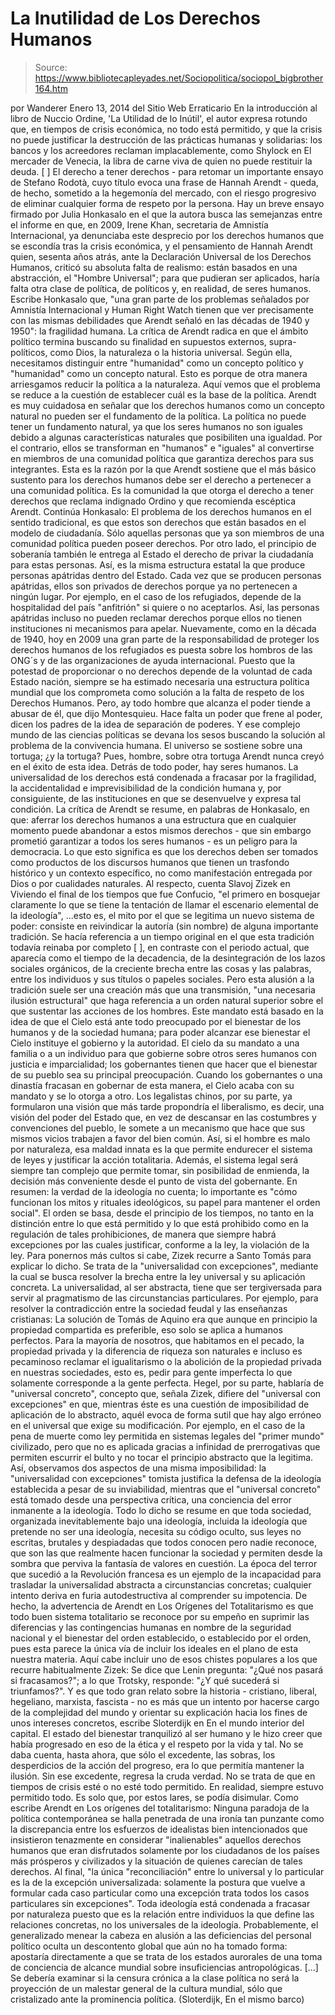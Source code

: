# La Inutilidad de Los Derechos Humanos

> Source: https://www.bibliotecapleyades.net/Sociopolitica/sociopol_bigbrother164.htm

por Wanderer
Enero 13, 2014
del Sitio Web
Erraticario
En la
introducción al libro de Nuccio Ordine, 'La
Utilidad de lo Inútil', el
autor expresa rotundo que, en tiempos
de crisis económica, no todo está
permitido, y que la crisis no puede justificar la destrucción de las
prácticas humanas y solidarias:
los bancos y los acreedores reclaman
implacablemente, como Shylock en El mercader de Venecia, la libra
de carne viva de quien no puede restituir la deuda. [
]
El derecho a
tener derechos - para retomar un importante ensayo de Stefano Rodotà,
cuyo título evoca una frase de Hannah Arendt - queda, de hecho, sometido
a la hegemonía del mercado, con el riesgo progresivo de eliminar
cualquier forma de respeto por la persona.
Hay un breve ensayo
firmado por Julia Honkasalo en el que la autora busca las semejanzas entre
el informe en que, en 2009, Irene Khan, secretaria de Amnistía
Internacional, ya denunciaba este desprecio por los derechos humanos que se
escondía tras la crisis económica, y el pensamiento de Hannah Arendt quien,
sesenta años atrás, ante la Declaración Universal de los Derechos Humanos,
criticó su absoluta falta de realismo:
están basados en una abstracción, el
"Hombre Universal"; para que pudieran ser aplicados, haría falta otra clase
de política, de políticos y, en realidad, de seres humanos.
Escribe Honkasalo que,
"una
gran parte de los problemas señalados por Amnistía Internacional y Human
Right Watch tienen que ver precisamente con las mismas debilidades que
Arendt señaló en las décadas de 1940 y 1950": la fragilidad humana.
La
crítica de Arendt radica en que el ámbito político termina buscando su
finalidad en supuestos externos, supra-políticos, como Dios, la naturaleza o
la historia universal.
Según ella, necesitamos distinguir entre
"humanidad" como un concepto político y "humanidad" como un concepto
natural.
Esto es porque de otra manera arriesgamos reducir la política a
la naturaleza. Aquí vemos que el problema se reduce a la cuestión de
establecer cuál es la base de la política. Arendt es muy cuidadosa en
señalar que los derechos humanos como un concepto natural no pueden ser
el fundamento de la política.
La política no puede tener un fundamento
natural, ya que los seres humanos no son iguales debido a algunas
características naturales que posibiliten una igualdad. Por el
contrario, ellos se transforman en "humanos" e "iguales" al convertirse
en miembros de una comunidad política que garantiza derechos para sus
integrantes.
Esta es la razón por la que Arendt sostiene que el más
básico sustento para los derechos humanos debe ser el derecho a
pertenecer a una comunidad política.
Es la comunidad la que otorga el derecho a tener
derechos que reclama indignado Ordino y que recomienda escéptica Arendt.
Continúa Honkasalo:
El problema de los derechos humanos en el
sentido tradicional, es que estos son derechos que están basados en el
modelo de ciudadanía. Sólo aquellas personas que ya son miembros de una
comunidad política pueden poseer derechos.
Por otro lado, el principio
de soberanía también le entrega al Estado el derecho de privar la
ciudadanía para estas personas.
Así, es la misma estructura estatal la
que produce personas apátridas dentro del Estado. Cada vez que se
producen personas apátridas, ellos son privados de derechos porque ya no
pertenecen a ningún lugar.
Por ejemplo, en el caso de los refugiados,
depende de la hospitalidad del país "anfitrión" si quiere o no
aceptarlos. Así, las personas apátridas incluso no pueden reclamar
derechos porque ellos no tienen instituciones ni mecanismos para apelar.
Nuevamente, como en la década de 1940, hoy en 2009 una gran parte de la
responsabilidad de proteger los derechos humanos de los refugiados es
puesta sobre los hombros de las ONG´s y de las organizaciones de ayuda
internacional.
Puesto que la potestad de proporcionar o no
derechos depende de la voluntad de cada Estado nación, siempre se ha
estimado necesaria
una estructura política mundial que los comprometa como solución a la
falta de respeto de los Derechos Humanos.
Pero, ay
todo hombre que alcanza
el poder tiende a abusar de él, que dijo Montesquieu.
Hace falta un poder
que frene al poder, dicen los padres de la idea de separación de poderes. Y
ese complejo mundo de las ciencias políticas se devana los sesos buscando la
solución al problema de la convivencia humana.
El universo se sostiene sobre
una tortuga; ¿y la tortuga? Pues, hombre, sobre otra tortuga
Arendt nunca creyó en el éxito de esta idea.
Detrás de todo poder, hay seres humanos. La universalidad de los derechos
está condenada a fracasar por la fragilidad, la accidentalidad e
imprevisibilidad de la condición humana y, por consiguiente, de las
instituciones en que se desenvuelve y expresa tal condición.
La crítica de Arendt se resume, en palabras de
Honkasalo, en que:
aferrar los derechos humanos a una
estructura que en cualquier momento puede abandonar a estos mismos
derechos - que sin embargo prometió garantizar a todos los seres
humanos - es un peligro para la democracia.
Lo que esto significa es que
los derechos deben ser tomados como productos de los discursos humanos
que tienen un trasfondo histórico y un contexto específico, no como
manifestación entregada por Dios o por cualidades naturales.
Al respecto,
cuenta Slavoj Zizek en Viviendo el final de los tiempos que
fue Confucio,
"el primero en bosquejar claramente lo que se tiene la
tentación de llamar el escenario elemental de la ideología",
...esto es, el
mito por el que se legitima un nuevo sistema de poder:
consiste
en reivindicar la autoría (sin nombre) de alguna importante tradición.
Se hacía referencia a un tiempo original en el que esta tradición
todavía reinaba por completo [
], en contraste con el periodo actual,
que aparecía como el tiempo de la decadencia, de la desintegración de
los lazos sociales orgánicos, de la creciente brecha entre las cosas y
las palabras, entre los individuos y sus títulos o papeles sociales.
Pero esta alusión a la tradición suele ser una
creación más que una transmisión, "una necesaria ilusión estructural" que
haga referencia a un orden natural superior sobre el que sustentar las
acciones de los hombres.
Este mandato está basado en la idea de que
el Cielo está ante todo preocupado por el bienestar de los humanos y de
la sociedad humana; para poder alcanzar ese bienestar el Cielo instituye
el gobierno y la autoridad.
El cielo da su mandato a una familia o a un
individuo para que gobierne sobre otros seres humanos con justicia e
imparcialidad; los gobernantes tienen que hacer que el bienestar de su
pueblo sea su principal preocupación.
Cuando los gobernantes o una
dinastía fracasan en gobernar de esta manera, el Cielo acaba con su
mandato y se lo otorga a otro.
Los legalistas chinos, por su parte,
ya formularon una visión que más tarde
propondría el liberalismo, es decir, una visión del poder del Estado
que, en vez de descansar en las costumbres y convenciones del pueblo, le
somete a un mecanismo que hace que sus mismos vicios trabajen a favor
del bien común.
Así, si el hombre es malo por naturaleza, esa
maldad innata es la que permite endurecer el sistema de leyes y justificar
la acción totalitaria.
Además, el sistema legal será siempre tan complejo
que permite tomar, sin posibilidad de enmienda, la decisión más conveniente
desde el punto de vista del gobernante.
En resumen: la verdad de la ideología no cuenta;
lo importante es "cómo funcionan los mitos y rituales ideológicos, su papel
para mantener el orden social".
El orden se basa, desde el principio de los
tiempos, no tanto en la distinción entre lo que está permitido y lo que está
prohibido como en la regulación de tales prohibiciones, de manera que
siempre habrá excepciones por las cuales justificar, conforme a la ley, la
violación de la ley.
Para ponernos más cultos si cabe, Zizek recurre
a Santo Tomás para explicar lo dicho.
Se trata de la "universalidad con
excepciones", mediante la cual se busca resolver la brecha entre la ley
universal y su aplicación concreta. La universalidad, al ser abstracta,
tiene que ser tergiversada para servir al pragmatismo de las circunstancias
particulares.
Por ejemplo, para resolver la contradicción entre la sociedad
feudal y las enseñanzas cristianas:
La solución de Tomás de Aquino era que
aunque en principio la propiedad compartida es preferible, eso solo se
aplica a humanos perfectos.
Para la mayoría de nosotros, que habitamos
en el pecado, la propiedad privada y la diferencia de riqueza son
naturales e incluso es pecaminoso reclamar el igualitarismo o la
abolición de la propiedad privada en nuestras sociedades, esto es, pedir
para gente imperfecta lo que solamente corresponde a la gente perfecta.
Hegel, por su parte, hablaría de "universal
concreto", concepto que, señala Zizek, difiere del "universal con
excepciones" en que, mientras éste es una cuestión de imposibilidad de
aplicación de lo abstracto, aquél evoca de forma sutil que hay algo erróneo
en el universal que exige su modificación.
Por ejemplo, en el caso de la
pena de muerte como ley permitida en sistemas legales del "primer mundo"
civilizado, pero que no es aplicada gracias a infinidad de prerrogativas que
permiten escurrir el bulto y no tocar el principio abstracto que la
legitima.
Así, observamos dos aspectos de una misma
imposibilidad:
la "universalidad con excepciones" tomista justifica la
defensa de la ideología establecida a pesar de su inviabilidad, mientras que
el "universal concreto" está tomado desde una perspectiva crítica, una
conciencia del error inmanente a la ideología.
Todo lo
dicho se resume en que toda sociedad, organizada inevitablemente bajo una
ideología, incluida
la ideología que pretende no ser una ideología,
necesita su código oculto, sus leyes no escritas, brutales y despiadadas que
todos conocen pero nadie reconoce, que son las que realmente hacen funcionar
la sociedad y permiten desde la sombra que perviva la fantasía de valores
en cuestión.
La época del terror que sucedió a la Revolución
francesa es un ejemplo de la incapacidad para trasladar la universalidad
abstracta a circunstancias concretas; cualquier intento deriva en furia
autodestructiva al comprender su impotencia.
De hecho, la advertencia de Arendt en Los
Orígenes del Totalitarismo es que todo buen sistema totalitario se
reconoce por su empeño en suprimir las diferencias y las contingencias
humanas en nombre de la seguridad nacional y el bienestar del orden
establecido, o establecido por el orden, pues esta parece la única vía de
incluir los ideales en el plano de esta nuestra materia.
Aquí cabe incluir uno de esos chistes populares
a los que recurre habitualmente Zizek:
Se dice que Lenin pregunta: "¿Qué nos
pasará si fracasamos?"; a lo que Trotsky, responde: "¿Y qué sucederá si
triunfamos?".
Y es que
todo gran relato sobre la historia - cristiano, liberal, hegeliano, marxista,
fascista - no es más que un intento por hacerse cargo de la complejidad del
mundo y orientar su explicación hacia los fines de unos intereses concretos,
escribe Sloterdijk en
En el mundo interior del capital.
El estado del bienestar tranquilizó al ser
humano y le hizo creer que había progresado en eso de la ética y el respeto
por la vida y tal. No se daba cuenta, hasta ahora, que sólo el excedente,
las sobras, los desperdicios de la acción del progreso, era lo que permitía
mantener la ilusión.
Sin ese excedente, regresa la cruda
verdad.
No se trata de que en tiempos de crisis esté o no esté todo
permitido. En realidad,
siempre estuvo permitido todo. Es
solo que, por estos lares, se podía disimular.
Como escribe Arendt en Los
orígenes del totalitarismo:
Ninguna paradoja de la política
contemporánea se halla penetrada de una ironía tan punzante como la
discrepancia entre los esfuerzos de idealistas bien intencionados que
insistieron tenazmente en considerar "inalienables" aquellos derechos
humanos que eran disfrutados solamente por los ciudadanos de los países
más prósperos y civilizados y la situación de quienes carecían de tales
derechos.
Al final, "la única "reconciliación" entre lo
universal y lo particular es la de la excepción universalizada:
solamente la postura que vuelve a formular cada caso particular como una
excepción trata todos los casos particulares sin excepciones".
Toda
ideología está condenada a fracasar por naturaleza puesto que es la relación
entre individuos la que define las relaciones concretas, no los universales
de la ideología.
Probablemente, el generalizado menear la
cabeza en alusión a las deficiencias del personal político oculta un
descontento global que aún no ha tomado forma: apostaría directamente a
que se trata de los estados aurorales de una toma de conciencia de
alcance mundial sobre insuficiencias antropológicas.
[...] Se debería examinar si la censura
crónica a la clase política no será la proyección de un malestar general
de la cultura mundial, sólo que cristalizado ante la prominencia
política.
(Sloterdijk, En el mismo barco)
